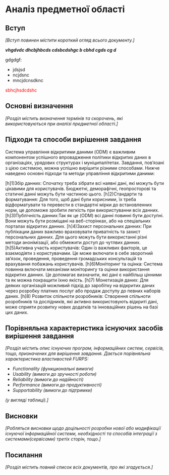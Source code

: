 # Аналіз предметної області

## Вступ

*[Вступ повинен містити короткий огляд всього документу.]*
 
 ***vhgdvdc dhcbjhbcds cdsbcdshgc b cbhd cgds cg d***

 gdgdgf:
 - jdsjsd
 - ncjdsnc
 - mncjdcnsdknc

<span style="color:red"> sbhcjhsdcdshc </span>

## Основні визначення

*[Розділ містить визначення термінів та скорочень, які використовуються при аналізі предметної області.]*

## Підходи та способи вирішення завдання

Система управління відкритими даними (ODM) є важливим компонентом успішного впровадження політики відкритих даних в організаціях, урядових структурах і муніципалітетах. Завдання, пов’язані з цією системою, можна успішно вирішити різними способами. Нижче наведено основні підходи та методи управління відкритими даними:

[h]1)Збір данних: Спочатку треба зібрати всі наявні дані, які можуть бути цікавими для користувачів. Бюджетні, деморафічні, геопросторові та статичні данні можуть бути частиною цього. 
[h]2)Стандарти та форматування: Для того, щоб дані були корисними, їх треба відформатувати та перевести в стандартні мірки до встановленних норм, це допоможе зробити легкість при використуванни всіх данних. 
[h]3)Публічність данних:Так як це (ODM) всі данні повинні бути доступні. Вони можуть бути розміщані на веб-сторінках, або на спеціальних порталах відкритих данних.
[h]4)Захист персональних данних: При публікации даних важливо враховувати приватність та захист персональних данних. Для цього можуть бути використанні різні методи анонімізації, або обмежити  доступ до чутлвих данних.
[h]5)Активна участь користувачів: Один із важливих факторів, це взаємодіяти з користувачами. Це може включати в себе зворотний зв’язок, проведення, проведення громадських консультацій та врахування побажань користувачів.
[h]6)Моніторинг та оцінка: Система повинна включати механізми моніторингу та оцінки використання відкритих данних. Це допомагає визначити, які дані є найбільш цінними та як можна покращити їхню якість.
[h]7) Монетизація даних: Для деяких організацій можливий підхід до заробітку на відкритих даних через розробку платних послуг або продаж доступу до певних наборів даних.
[h]8) Розвиток спільноти розробників: Створення спільноти розробників та дослідників, які активно використовують відкриті дані, може сприяти розвитку нових додатків та інноваційних рішень на базі цих даних.


## Порівняльна характеристика існуючих засобів вирішення завдання

*[Розділ містить опис існуючих програм, інформаційних систем, сервісів, тощо, призначених для вирішення 
завдання. Дається порівняльна характеристика властивостей FURPS:*
- *Functionality (функциональні вимоги)*
- *Usability (вимоги до зручності роботи)*
- *Reliability (вимоги до надійності)*
- *Performance (вимоги до продуктивності)*
- *Supportability (вимоги до підтримки)*

 *(у вигляді таблиці).]*

## Висновки

*[Робляться висновки щодо доцільності розробки нової або модифікації існуючої інформаційної системи, необхідності та способів інтеграції з системами(сервісами) третіх сторін, тощо.]*

## Посилання

*[Розділ містить повний список всіх документів, про які згадується.]*
